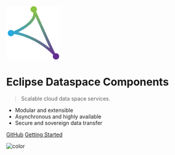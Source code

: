 ![logo](_media/icon.png)

# Eclipse Dataspace Components

[comment]: <> (<small>1.0.0</small>)

> Scalable cloud data space services.

- Modular and extensible
- Asynchronous and highly available
- Secure and sovereign data transfer

[GitHub](https://github.com/eclipse-dataspacecomponents)
[Getting Started](README.md)

![color](#f0f0f0)
